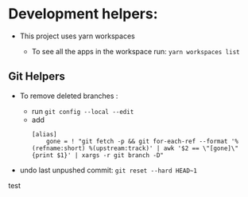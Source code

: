 


# Development helpers:

- This project uses yarn workspaces

    -  To see all the apps in the workspace run: `yarn workspaces list`

## Git Helpers
- To remove deleted branches :
    - run `git config --local --edit`
    -   add
        ```
        [alias]
            gone = ! "git fetch -p && git for-each-ref --format '%(refname:short) %(upstream:track)' | awk '$2 == \"[gone]\" {print $1}' | xargs -r git branch -D"
        ```

- undo last unpushed commit:
    `git reset --hard HEAD~1`

test
